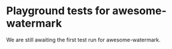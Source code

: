 # Playground tests for awesome-watermark
We are still awaiting the first test run for awesome-watermark.
